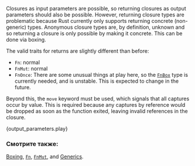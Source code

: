 Closures as input parameters are possible, so returning closures as
output parameters should also be possible. However, returning closure types
are problematic because Rust currently only supports returning concrete
(non-generic) types. Anonymous closure types are, by definition, unknown
and so returning a closure is only possible by making it concrete. This
can be done via boxing.

The valid traits for returns are slightly different than before:

* `Fn`: normal
* `FnMut`: normal
* `FnOnce`: There are some unusual things at play here, so the [`FnBox`][fnbox]
  type is currently needed, and is unstable. This is expected to change in
  the future.

Beyond this, the `move` keyword must be used, which signals that all captures
occur by value. This is required because any captures by reference would be
dropped as soon as the function exited, leaving invalid references in the
closure.

{output_parameters.play}

### Смотрите также:

[Boxing][box], [`Fn`][fn], [`FnMut`][fnmut], and [Generics][generics].

[box]: ../../std/box.html
[fn]: http://doc.rust-lang.org/std/ops/trait.Fn.html
[fnmut]: http://doc.rust-lang.org/std/ops/trait.FnMut.html
[fnbox]: http://doc.rust-lang.org/std/boxed/trait.FnBox.html
[generics]: ../../generics.html

